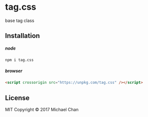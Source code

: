 # tag.css

base tag class

## Installation

##### node

```
npm i tag.css
```

##### browser

```html
<script crossorigin src="https://unpkg.com/tag.css" /></script>
```

## License

MIT
Copyright &copy; 2017 Michael Chan
